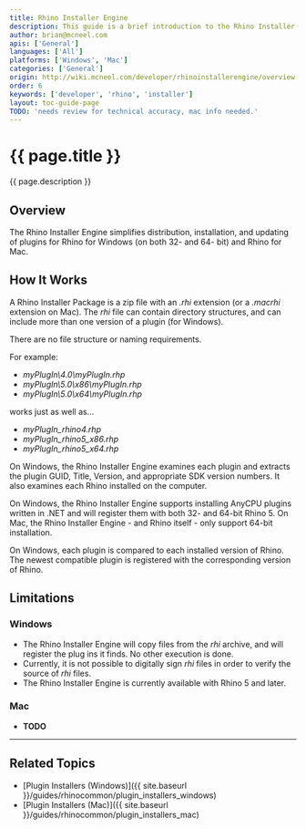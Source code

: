 ```yaml
---
title: Rhino Installer Engine
description: This guide is a brief introduction to the Rhino Installer Engine.
author: brian@mcneel.com
apis: ['General']
languages: ['All']
platforms: ['Windows', 'Mac']
categories: ['General']
origin: http://wiki.mcneel.com/developer/rhinoinstallerengine/overview
order: 6
keywords: ['developer', 'rhino', 'installer']
layout: toc-guide-page
TODO: 'needs review for technical accuracy, mac info needed.'
---
```


# {{ page.title }}

{{ page.description }}

## Overview

The Rhino Installer Engine simplifies distribution, installation, and updating of plugins for Rhino for Windows (on both 32- and 64- bit) and Rhino for Mac.

## How It Works

A Rhino Installer Package is a zip file with an *.rhi* extension (or a *.macrhi* extension on Mac).  The *rhi* file can contain directory structures, and can include more than one version of a plugin (for Windows).

There are no file structure or naming requirements.

For example:

- *myPlugIn\4.0\myPlugIn.rhp*
- *myPlugIn\5.0\x86\myPlugIn.rhp*
- *myPlugIn\5.0\x64\myPlugIn.rhp*

works just as well as...

- *myPlugIn_rhino4.rhp*
- *myPlugIn_rhino5_x86.rhp*
- *myPlugIn_rhino5_x64.rhp*

On Windows, the Rhino Installer Engine examines each plugin and extracts the plugin GUID, Title, Version, and appropriate SDK version numbers.  It also examines each Rhino installed on the computer.

On Windows, the Rhino Installer Engine supports installing AnyCPU plugins written in .NET and will register them with both 32- and 64-bit Rhino 5.  On Mac, the Rhino Installer Engine - and Rhino itself - only support 64-bit installation.

On Windows, each plugin is compared to each installed version of Rhino.  The newest compatible plugin is registered with the corresponding version of Rhino.

## Limitations

### Windows
- The Rhino Installer Engine will copy files from the *rhi* archive, and will register the plug ins it finds. No other execution is done.
- Currently, it is not possible to digitally sign *rhi* files in order to verify the source of *rhi* files.
- The Rhino Installer Engine is currently available with Rhino 5 and later.

### Mac

- **TODO**

---

## Related Topics

- [Plugin Installers (Windows)]({{ site.baseurl }}/guides/rhinocommon/plugin_installers_windows)
- [Plugin Installers (Mac)]({{ site.baseurl }}/guides/rhinocommon/plugin_installers_mac)
